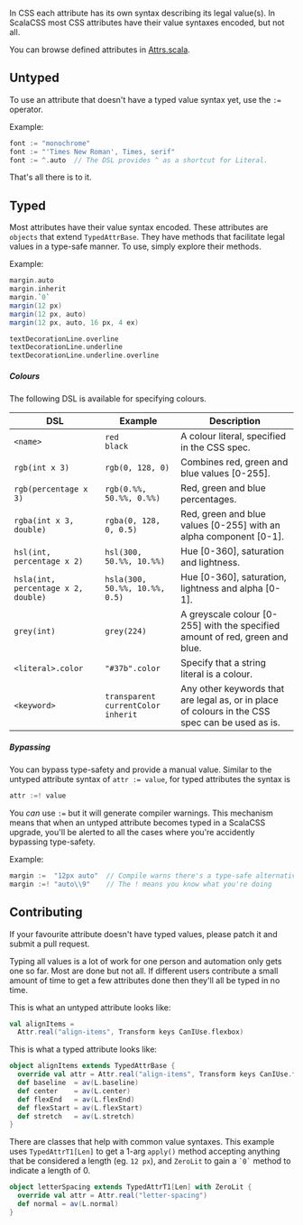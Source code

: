 In CSS each attribute has its own syntax describing its legal value(s).
In ScalaCSS most CSS attributes have their value syntaxes encoded, but not all.

You can browse defined attributes in [Attrs.scala](https://github.com/japgolly/scalacss/blob/master/core/src/main/scala/scalacss/Attrs.scala).

## Untyped

To use an attribute that doesn't have a typed value syntax yet,
use the `:=` operator.

Example:
```scala
font := "monochrome"
font := "'Times New Roman', Times, serif"
font := ^.auto  // The DSL provides ^ as a shortcut for Literal.
```

That's all there is to it.

## Typed

Most attributes have their value syntax encoded.
These attributes are `objects` that extend `TypedAttrBase`.
They have methods that facilitate legal values in a type-safe manner.
To use, simply explore their methods.

Example:
```scala
margin.auto
margin.inherit
margin.`0`
margin(12 px)
margin(12 px, auto)
margin(12 px, auto, 16 px, 4 ex)

textDecorationLine.overline
textDecorationLine.underline
textDecorationLine.underline.overline
```

##### Colours

The following DSL is available for specifying colours.

| DSL | Example | Description |
|-----|---------|-------------|
| `<name>` | `red` <br> `black` | A colour literal, specified in the CSS spec. |
| `rgb(int x 3)` | `rgb(0, 128, 0)` | Combines red, green and blue values [0-255]. |
| `rgb(percentage x 3)` | `rgb(0.%%, 50.%%, 0.%%)` | Red, green and blue percentages. |
| `rgba(int x 3, double)` | `rgba(0, 128, 0, 0.5)` | Red, green and blue values [0-255] with an alpha component [0-1]. |
| `hsl(int, percentage x 2)` | `hsl(300, 50.%%, 10.%%)` | Hue [0-360], saturation and lightness. |
| `hsla(int, percentage x 2, double)` | `hsla(300, 50.%%, 10.%%, 0.5)` | Hue [0-360], saturation, lightness and alpha [0-1]. |
| `grey(int)` | `grey(224)` | A greyscale colour [0-255] with the specified amount of red, green and blue. |
| `<literal>.color` | `"#37b".color` | Specify that a string literal is a colour. |
| `<keyword>` | `transparent` <br> `currentColor` <br> `inherit` | Any other keywords that are legal as, or in place of colours in the CSS spec can be used as is. |


##### Bypassing

You can bypass type-safety and provide a manual value.
Similar to the untyped attribute syntax of `attr := value`,
for typed attributes the syntax is
```scala
attr :=! value
```

You _can_ use `:=` but it will generate compiler warnings.
This mechanism means that when an untyped attribute becomes typed in a ScalaCSS
upgrade, you'll be alerted to all the cases where you're accidently bypassing
type-safety.

Example:
```scala
margin :=  "12px auto"  // Compile warns there's a type-safe alternative
margin :=! "auto\\9"    // The ! means you know what you're doing
```


## Contributing

If your favourite attribute doesn't have typed values, please patch it and
submit a pull request.

Typing all values is a lot of work for one person and automation only gets one
so far. Most are done but not all.
If different users contribute a small amount of time to get a few
attributes done then they'll all be typed in no time.

This is what an untyped attribute looks like:
```scala
val alignItems =
  Attr.real("align-items", Transform keys CanIUse.flexbox)
```

This is what a typed attribute looks like:
```scala
object alignItems extends TypedAttrBase {
  override val attr = Attr.real("align-items", Transform keys CanIUse.flexbox)
  def baseline  = av(L.baseline)
  def center    = av(L.center)
  def flexEnd   = av(L.flexEnd)
  def flexStart = av(L.flexStart)
  def stretch   = av(L.stretch)
}
```

There are classes that help with common value syntaxes.
This example uses `TypedAttrT1[Len]` to get a 1-arg `apply()` method accepting
anything that be considered a length (eg. `12 px`), and `ZeroLit` to gain a
<code>&#96;0&#96;</code> method to indicate a length of 0.
```scala
object letterSpacing extends TypedAttrT1[Len] with ZeroLit {
  override val attr = Attr.real("letter-spacing")
  def normal = av(L.normal)
}
```

